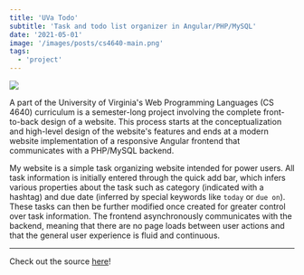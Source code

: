 ```yaml
---
title: 'UVa Todo'
subtitle: 'Task and todo list organizer in Angular/PHP/MySQL'
date: '2021-05-01'
image: '/images/posts/cs4640-main.png'
tags:
  - 'project'
---
```


![](/images/posts/cs4640-main.png)

A part of the University of Virginia's Web Programming Languages (CS 4640) curriculum is a semester-long project involving the complete front-to-back design of a website. This process starts at the conceptualization and high-level design of the website's features and ends at a modern website implementation of a responsive Angular frontend that communicates with a PHP/MySQL backend.

My website is a simple task organizing website intended for power users. All task information is initially entered through the quick add bar, which infers various properties about the task such as category (indicated with a hashtag) and due date (inferred by special keywords like `today` or `due on`). These tasks can then be further modified once created for greater control over task information. The frontend asynchronously communicates with the backend, meaning that there are no page loads between user actions and that the general user experience is fluid and continuous.

---

Check out the source [here](https://gitlab.com/patthomasrick/uva-cs4640-project-tasks-with-angular)!
